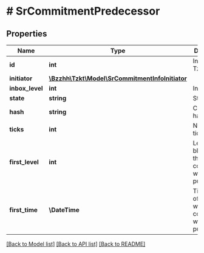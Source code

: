 # # SrCommitmentPredecessor

## Properties

Name | Type | Description | Notes
------------ | ------------- | ------------- | -------------
**id** | **int** | Internal TzKT id. | [optional]
**initiator** | [**\Bzzhh\Tzkt\Model\SrCommitmentInfoInitiator**](SrCommitmentInfoInitiator.md) |  | [optional]
**inbox_level** | **int** | Inbox level | [optional]
**state** | **string** | State hash | [optional]
**hash** | **string** | Commitment hash | [optional]
**ticks** | **int** | Number of ticks | [optional]
**first_level** | **int** | Level of the block where the commitment was first published. | [optional]
**first_time** | **\DateTime** | Timestamp of the block where the commitment was first published. | [optional]

[[Back to Model list]](../../README.md#models) [[Back to API list]](../../README.md#endpoints) [[Back to README]](../../README.md)
